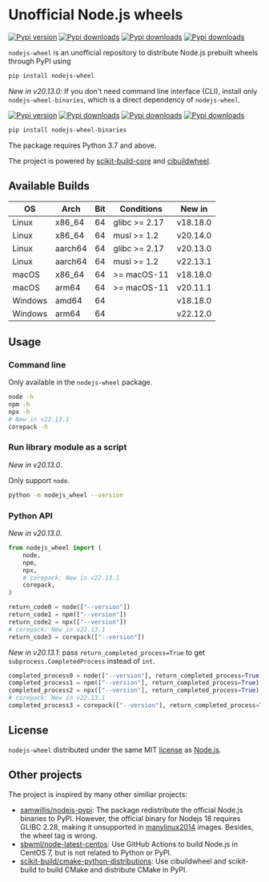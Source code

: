 # Unofficial Node.js wheels

[![Pypi version](https://img.shields.io/pypi/v/nodejs-wheel?label=nodejs-wheel&logo=pypi)](https://pypi.org/project/nodejs-wheel/)
[![Pypi downloads](https://img.shields.io/pypi/dm/nodejs-wheel)](https://pypi.org/project/nodejs-wheel/)
[![Pypi downloads](https://img.shields.io/pypi/dw/nodejs-wheel)](https://pypi.org/project/nodejs-wheel/)
[![Pypi downloads](https://img.shields.io/pypi/dd/nodejs-wheel)](https://pypi.org/project/nodejs-wheel/)

`nodejs-wheel` is an unofficial repository to distribute Node.js prebuilt wheels through PyPI using

```sh
pip install nodejs-wheel
```

*New in v20.13.0*: If you don't need command line interface (CLI), install only `nodejs-wheel-binaries`, which is a direct dependency of `nodejs-wheel`.

[![Pypi version](https://img.shields.io/pypi/v/nodejs-wheel-binaries?label=nodejs-wheel-binaries&logo=pypi)](https://pypi.org/project/nodejs-wheel-binaries/)
[![Pypi downloads](https://img.shields.io/pypi/dm/nodejs-wheel-binaries)](https://pypi.org/project/nodejs-wheel-binaries/)
[![Pypi downloads](https://img.shields.io/pypi/dw/nodejs-wheel-binaries)](https://pypi.org/project/nodejs-wheel-binaries/)
[![Pypi downloads](https://img.shields.io/pypi/dd/nodejs-wheel-binaries)](https://pypi.org/project/nodejs-wheel-binaries/)

```sh
pip install nodejs-wheel-binaries
```

The package requires Python 3.7 and above.

The project is powered by [scikit-build-core](https://github.com/scikit-build/scikit-build-core) and [cibuildwheel](https://github.com/pypa/cibuildwheel).

## Available Builds

| OS      | Arch    | Bit | Conditions     | New in      |
| ------- | ------- | --- | -------------- | ----------- |
| Linux   | x86_64  | 64  | glibc >= 2.17  | v18.18.0    |
| Linux   | x86_64  | 64  | musl >= 1.2    | v20.14.0    |
| Linux   | aarch64 | 64  | glibc >= 2.17  | v20.13.0    |
| Linux   | aarch64 | 64  | musl >= 1.2    | v22.13.1    |
| macOS   | x86_64  | 64  | >= macOS-11    | v18.18.0    |
| macOS   | arm64   | 64  | >= macOS-11    | v20.11.1    |
| Windows | amd64   | 64  |                | v18.18.0    |
| Windows | arm64   | 64  |                | v22.12.0    |

## Usage

### Command line

Only available in the `nodejs-wheel` package.

```sh
node -h
npm -h
npx -h
# New in v22.13.1
corepack -h
```

### Run library module as a script

*New in v20.13.0*.

Only support `node`.

```sh
python -m nodejs_wheel --version
```

### Python API

*New in v20.13.0*.

```py
from nodejs_wheel import (
    node,
    npm,
    npx,
    # corepack: New in v22.13.1
    corepack,
)

return_code0 = node(["--version"])
return_code1 = npm(["--version"])
return_code2 = npx(["--version"])
# corepack: New in v22.13.1
return_code3 = corepack(["--version"])
```

*New in v20.13.1*: pass `return_completed_process=True` to get `subprocess.CompletedProcess` instead of `int`.

```py
completed_process0 = node(["--version"], return_completed_process=True)
completed_process1 = npm(["--version"], return_completed_process=True)
completed_process2 = npx(["--version"], return_completed_process=True)
# corepack: New in v22.13.1
completed_process3 = corepack(["--version"], return_completed_process=True)
```

## License

`nodejs-wheel` distributed under the same MIT [license](LICENSE) as [Node.js](https://github.com/nodejs/node).

## Other projects

The project is inspired by many other similiar projects:

- [samwillis/nodejs-pypi](https://github.com/samwillis/nodejs-pypi): The package redistribute the official Node.js binaries to PyPI. However, the official binary for Nodejs 18 requires GLIBC 2.28, making it unsupported in [manylinux2014](https://github.com/pypa/manylinux) images. Besides, the wheel tag is wrong.
- [sbwml/node-latest-centos](https://github.com/sbwml/node-latest-centos): Use GitHub Actions to build Node.js in CentOS 7, but is not related to Python or PyPI.
- [scikit-build/cmake-python-distributions](https://github.com/scikit-build/cmake-python-distributions): Use cibuildwheel and scikit-build to build CMake and distribute CMake in PyPI.
